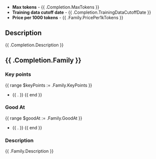 - **Max tokens** - {{ .Completion.MaxTokens }}
- **Training data cutoff date** - {{ .Completion.TrainingDataCutoffDate }}
- **Price per 1000 tokens** - {{ .Family.PricePer1kTokens }}

## Description

{{ .Completion.Description }}

## {{ .Completion.Family }}

### Key points

{{ range $keyPoints := .Family.KeyPoints }}
- {{ . }}
{{ end }}

### Good At

{{ range $goodAt := .Family.GoodAt }}
- {{ . }}
{{ end }}

### Description

{{ .Family.Description }}
